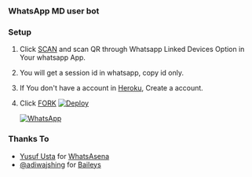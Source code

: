 ### WhatsApp MD user bot

### Setup

1. Click [SCAN](https://levanter.up.railway.app/md) and scan QR through Whatsapp Linked Devices Option in Your whatsapp App.
2. You will get a session id in whatsapp, copy id only.
3. If You don't have a account in [Heroku](https://signup.heroku.com/), Create a account.
4. Click [FORK](https://github.com/lyfe00011/whatsapp-bot-md/fork)
[![Deploy](https://www.herokucdn.com/deploy/button.svg)](https://heroku.com/deploy?template=https://github.com/mrsanon1/Md)


      
   <a href="https://chat.whatsapp.com/Jl6U29pBwmWLG3OOOfdPPt"><img alt="WhatsApp" src="https://img.shields.io/badge/-Whatsapp%20Group-lightgrey?style=for-the-badge&logo=whatsapp&logoColor=white"/></a>

### Thanks To

- [Yusuf Usta](https://github.com/Quiec) for [WhatsAsena](https://github.com/yusufusta/WhatsAsena)
- [@adiwajshing](https://github.com/adiwajshing) for [Baileys](https://github.com/adiwajshing/Baileys)
